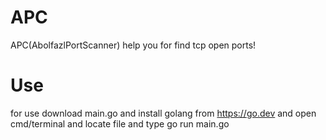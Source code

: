 # APC
APC(AbolfazlPortScanner) help you for find tcp open ports!

# Use
for use download main.go and install golang from https://go.dev and open cmd/terminal and locate file and type go run main.go
